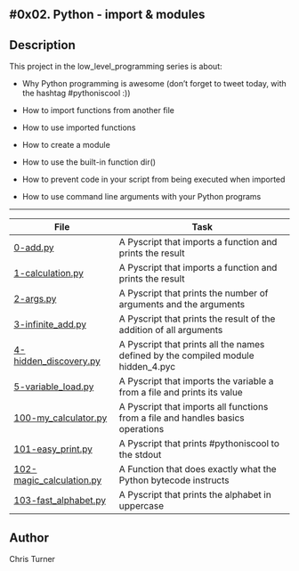 #0x02. Python - import & modules
---
## Description

This project in the low_level_programming series is about:

* Why Python programming is awesome (don’t forget to tweet today, with the hashtag #pythoniscool :))

* How to import functions from another file

* How to use imported functions

* How to create a module

* How to use the built-in function dir()

* How to prevent code in your script from being executed when imported

* How to use command line arguments with your Python programs

---
File|Task
---|---
[0-add.py ](./0-add.py ) | A Pyscript that imports a function and prints the result
[1-calculation.py ](./1-calculation.py ) | A Pyscript that imports a function and prints the result
[2-args.py ](./2-args.py ) | A Pyscript that prints the number of arguments and the arguments
[3-infinite_add.py ](./3-infinite_add.py ) | A Pyscript that prints the result of the addition of all arguments
[4-hidden_discovery.py ](./4-hidden_discovery.py ) | A Pyscript that prints all the names defined by the compiled module hidden_4.pyc
[5-variable_load.py ](./5-variable_load.py ) | A Pyscript that imports the variable a from a file and prints its value
[100-my_calculator.py ](./100-my_calculator.py ) | A Pyscript that imports all functions from a file and handles basics operations
[101-easy_print.py ](./101-easy_print.py ) | A Pyscript that prints #pythoniscool to the stdout
[102-magic_calculation.py ](./102-magic_calculation.py ) | A Function that does exactly what the Python bytecode instructs
[103-fast_alphabet.py ](./103-fast_alphabet.py ) | A Pyscript that prints the alphabet in uppercase

## Author
 Chris Turner
